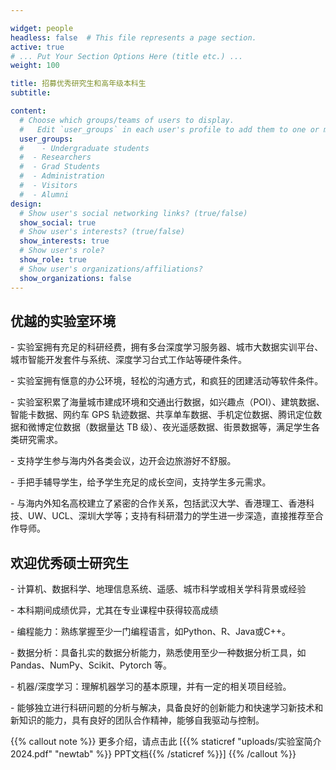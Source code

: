 ```yaml
---

widget: people
headless: false  # This file represents a page section.
active: true
# ... Put Your Section Options Here (title etc.) ...
weight: 100

title: 招募优秀研究生和高年级本科生
subtitle:

content:
  # Choose which groups/teams of users to display.
  #   Edit `user_groups` in each user's profile to add them to one or more of these groups.
  user_groups:
  #    - Undergraduate students
  #  - Researchers
  #  - Grad Students
  #  - Administration
  #  - Visitors
  #  - Alumni
design:
  # Show user's social networking links? (true/false)
  show_social: true
  # Show user's interests? (true/false)
  show_interests: true
  # Show user's role?
  show_role: true
  # Show user's organizations/affiliations?
  show_organizations: false
---
```


## 优越的实验室环境
<p align="left">- 实验室拥有充足的科研经费，拥有多台深度学习服务器、城市大数据实训平台、城市智能开发套件与系统、深度学习台式工作站等硬件条件。</p>
<p align="left">- 实验室拥有惬意的办公环境，轻松的沟通方式，和疯狂的团建活动等软件条件。</p>
<p align="left">- 实验室积累了海量城市建成环境和交通出行数据，如兴趣点（POI）、建筑数据、智能卡数据、网约车 GPS 轨迹数据、共享单车数据、手机定位数据、腾讯定位数据和微博定位数据（数据量达 TB 级）、夜光遥感数据、街景数据等，满足学生各类研究需求。</p>
<p align="left">- 支持学生参与海内外各类会议，边开会边旅游好不舒服。</p>
<p align="left">- 手把手辅导学生，给予学生充足的成长空间，支持学生多元需求。</p>
<p align="left">- 与海内外知名高校建立了紧密的合作关系，包括武汉大学、香港理工、香港科技、UW、UCL、深圳大学等；支持有科研潜力的学生进一步深造，直接推荐至合作导师。</p>



## 欢迎优秀硕士研究生
<p align="left">- 计算机、数据科学、地理信息系统、遥感、城市科学或相关学科背景或经验</p>
<p align="left">- 本科期间成绩优异，尤其在专业课程中获得较高成绩</p>
<p align="left">- 编程能力：熟练掌握至少一门编程语言，如Python、R、Java或C++。</p>
<p align="left">- 数据分析：具备扎实的数据分析能力，熟悉使用至少一种数据分析工具，如Pandas、NumPy、Scikit、Pytorch 等。</p>
<p align="left">- 机器/深度学习：理解机器学习的基本原理，并有一定的相关项目经验。</p>
<p align="left">- 能够独立进行科研问题的分析与解决，具备良好的创新能力和快速学习新技术和新知识的能力，具有良好的团队合作精神，能够自我驱动与控制。</p>


{{% callout note %}}
更多介绍，请点击此 [{{% staticref "uploads/实验室简介 2024.pdf" "newtab" %}} PPT文档{{% /staticref %}}]
{{% /callout %}}
